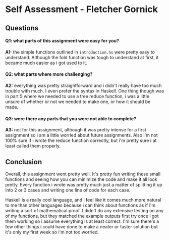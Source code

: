 # Self Assessment - Fletcher Gornick

## Questions

#### Q1: what parts of this assignment were easy for you?
**A1:** the simple functions outlined in `introduction.hs` were pretty easy to understand.  Although the fold function was tough to understand at first, it became much easier as i got used to it.

#### Q2: what parts where more challenging?
**A2:** everything was pretty straightforward and i didn't really have too much trouble with much.  I even prefer the syntax in Haskell.  One thing though was in part 5 where we needed to use a tree reduce function, i was a little unsure of whether or not we needed to make one, or how it should be made.

#### Q3: were there any parts that you were not able to complete?
**A3:** not for this assignment, although it was pretty intense for a first assignment so i am a little worried about future assignments.  Also i'm not 100% sure if i wrote the reduce function correctly, but i'm pretty sure i at least called them properly.

## Conclusion
Overall, this assignment went pretty well.  It's pretty fun writing these small functions and seeing how you can minimize the code and make it all look pretty.  Every function i wrote was pretty much just a matter of splitting it up into 2 or 3 cases and writing one line of code for each case.

Haskell is a really cool language, and i feel like it comes much more natural to me than other languages because i can think about functions as if i'm writing a sort of mathematical proof.  I didn't do any extensive testing on any of my functions, but they matched the example outputs first try once i got them working so i assume everything is at least correct.  I'm sure there's a few other things i could have done to make a neater or faster solution but it's only my first week so i'm not too worried.
